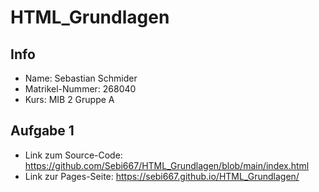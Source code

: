 # HTML_Grundlagen
## Info
* Name: Sebastian Schmider
* Matrikel-Nummer: 268040
* Kurs: MIB 2 Gruppe A
## Aufgabe 1
* Link zum Source-Code: https://github.com/Sebi667/HTML_Grundlagen/blob/main/index.html
* Link zur Pages-Seite: https://sebi667.github.io/HTML_Grundlagen/
 
